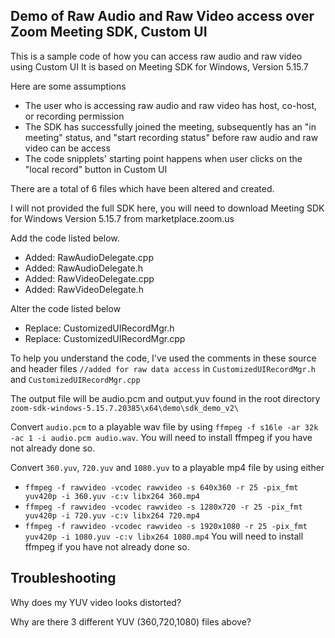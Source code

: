 ## Demo of Raw Audio and Raw Video access over Zoom Meeting SDK, Custom UI

This is a sample code of how you can access raw audio and raw video using Custom UI
It is based on Meeting SDK for Windows, Version 5.15.7

Here are some assumptions

- The user who is accessing raw audio and raw video has host, co-host, or recording permission
- The SDK has successfully joined the meeting, subsequently has an "in meeting" status, and "start recording status" before raw audio and raw video can be access
- The code snipplets' starting point happens when user clicks on the "local record" button in Custom UI

There are a total of 6 files which have been altered and created.

I will not provided the full SDK here, you will need to download Meeting SDK for Windows Version 5.15.7 from marketplace.zoom.us


Add the code listed below.

- Added: RawAudioDelegate.cpp
- Added: RawAudioDelegate.h
- Added: RawVideoDelegate.cpp
- Added: RawVideoDelegate.h

Alter the code listed below

- Replace: CustomizedUIRecordMgr.h
- Replace: CustomizedUIRecordMgr.cpp

To help you understand the code, I've used the comments in these source and header files
`//added for raw data access` in `CustomizedUIRecordMgr.h` and `CustomizedUIRecordMgr.cpp`


The output file will be audio.pcm and output.yuv found in the root directory `zoom-sdk-windows-5.15.7.20385\x64\demo\sdk_demo_v2\`

Convert `audio.pcm` to a playable wav file by using `ffmpeg -f s16le -ar 32k -ac 1 -i audio.pcm audio.wav`. You will need to install ffmpeg if you have not already done so.

Convert `360.yuv`, `720.yuv` and `1080.yuv` to a playable mp4 file by using either
 - `ffmpeg -f rawvideo -vcodec rawvideo -s 640x360 -r 25 -pix_fmt yuv420p -i 360.yuv -c:v libx264 360.mp4`
 - `ffmpeg -f rawvideo -vcodec rawvideo -s 1280x720 -r 25 -pix_fmt yuv420p -i 720.yuv -c:v libx264 720.mp4`
 - `ffmpeg -f rawvideo -vcodec rawvideo -s 1920x1080 -r 25 -pix_fmt yuv420p -i 1080.yuv -c:v libx264 1080.mp4`
You will need to install ffmpeg if you have not already done so.

## Troubleshooting

Why does my YUV video looks distorted?

Why are there 3 different YUV (360,720,1080) files above?
